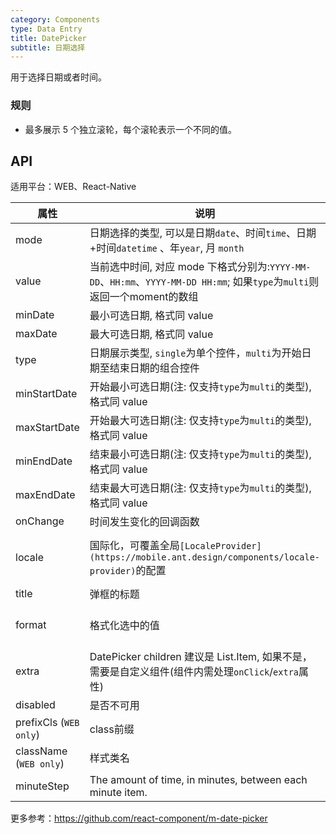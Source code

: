 ```yaml
---
category: Components
type: Data Entry
title: DatePicker
subtitle: 日期选择
---
```


用于选择日期或者时间。

### 规则
- 最多展示 5 个独立滚轮，每个滚轮表示一个不同的值。


## API

适用平台：WEB、React-Native

属性 | 说明 | 类型 | 默认值
----|-----|------|------
| mode  | 日期选择的类型, 可以是日期`date`、时间`time`、日期+时间`datetime` 、年`year`, 月 `month` | String | `date`  |
| value | 当前选中时间, 对应 mode 下格式分别为:`YYYY-MM-DD`、`HH:mm`、`YYYY-MM-DD HH:mm`; 如果`type`为`multi`则返回一个moment的数组 | [moment](http://momentjs.com/) | 无 |
| minDate   | 最小可选日期, 格式同 value | [moment](http://momentjs.com/)  |  -  |
| maxDate   | 最大可选日期, 格式同 value | [moment](http://momentjs.com/)  |  -  |
| type  | 日期展示类型, `single`为单个控件，`multi`为开始日期至结束日期的组合控件 | String | `single`  |
| minStartDate   | 开始最小可选日期(注: 仅支持`type`为`multi`的类型), 格式同 value | [moment](http://momentjs.com/)  |  -  |
| maxStartDate   | 开始最大可选日期(注: 仅支持`type`为`multi`的类型), 格式同 value | [moment](http://momentjs.com/)  |  -  |
| minEndDate   | 结束最小可选日期(注: 仅支持`type`为`multi`的类型), 格式同 value | [moment](http://momentjs.com/)  |  -  |
| maxEndDate   | 结束最大可选日期(注: 仅支持`type`为`multi`的类型), 格式同 value | [moment](http://momentjs.com/)  |  -  |
| onChange   | 时间发生变化的回调函数  | (date: Object): void |  无  |
| locale   | 国际化，可覆盖全局`[LocaleProvider](https://mobile.ant.design/components/locale-provider)`的配置 | Object: {DatePickerLocale: {year, month, day, hour, minute}, okText, dismissText } |  无 |
| title  | 弹框的标题 | string/React.ReactElement |  无  |
| format  | 格式化选中的值 | (value:moment) => string/string | `(val) => { return val; }`  |
| extra   | DatePicker children 建议是 List.Item, 如果不是，需要是自定义组件(组件内需处理`onClick`/`extra`属性) | String  |  `请选择`  |
| disabled   | 是否不可用      | Boolean |    false  |
| prefixCls (`WEB only`) |  class前缀 | string | `am-picker` |
| className (`WEB only`) |  样式类名 | string | - |
| minuteStep |   The amount of time, in minutes, between each minute item.    | Number | 1 |

更多参考：https://github.com/react-component/m-date-picker
